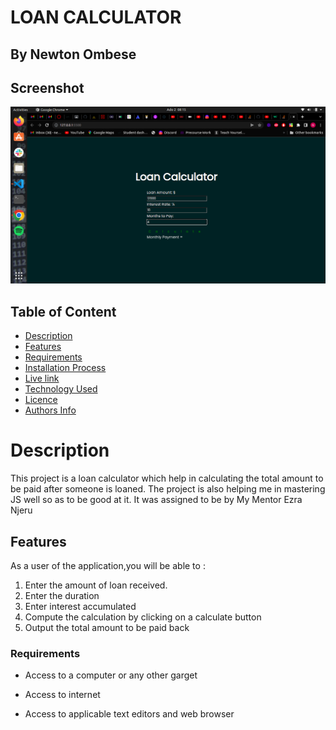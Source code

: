 # LOAN CALCULATOR

## By Newton Ombese

## Screenshot
![image](./assets/img/Screenshot%20from%202022-07-02%2008-15-42.png)

## Table of Content
- [Description](#description)
- [Features](#features)
- [Requirements](#requirements)
- [Installation Process](#installation-Process)
- [Live link](#Live-Link)
- [Technology Used](#technology-Used)
- [Licence](#licence)
- [Authors Info](#Authors-info)

# Description
<p>This project is a loan calculator which help in calculating the total amount to be paid after someone is loaned. The project is also helping me in mastering JS well so as to be good at it. It was assigned to be by My Mentor Ezra Njeru</p>

## Features

As a user of the application,you will be able to :

1. Enter the amount of loan received.
2. Enter the duration 
3. Enter interest accumulated
4. Compute the calculation by clicking on a calculate button
5. Output the total amount to be paid back

###  Requirements

 * Access to  a computer or any other garget

 * Access to internet

 * Access to applicable text editors and web browser

 